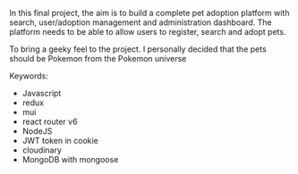 In this final project, the aim is to build a complete pet adoption platform with search, user/adoption management and administration dashboard.
The platform needs to be able to allow users to register, search and adopt pets.

To bring a geeky feel to the project. I personally decided that the pets should be Pokemon from the Pokemon universe

Keywords:
- Javascript
- redux
- mui
- react router v6
- NodeJS
- JWT token in cookie
- cloudinary
- MongoDB with mongoose
